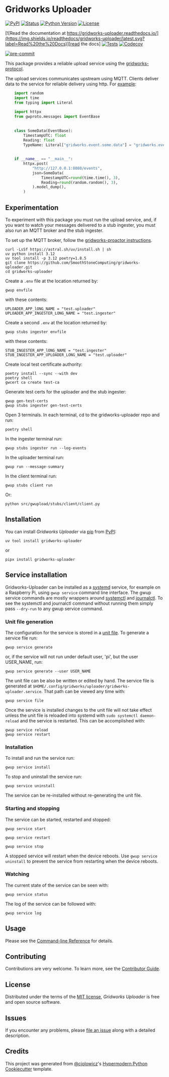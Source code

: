# Gridworks Uploader

[![PyPI](https://img.shields.io/pypi/v/gridworks-uploader.svg)][pypi_]
[![Status](https://img.shields.io/pypi/status/gridworks-uploader.svg)][status]
[![Python Version](https://img.shields.io/pypi/pyversions/gridworks-uploader)][python version]
[![License](https://img.shields.io/pypi/l/gridworks-uploader)][license]

[![Read the documentation at https://gridworks-uploader.readthedocs.io/](https://img.shields.io/readthedocs/gridworks-uploader/latest.svg?label=Read%20the%20Docs)][read the docs]
[![Tests](https://github.com/SmoothStoneComputing/gridworks-uploader/workflows/Tests/badge.svg)][tests]
[![Codecov](https://codecov.io/gh/SmoothStoneComputing/gridworks-uploader/branch/main/graph/badge.svg)][codecov]

[![pre-commit](https://img.shields.io/badge/pre--commit-enabled-brightgreen?logo=pre-commit&logoColor=white)][pre-commit]

[pypi_]: https://pypi.org/project/gridworks-uploader/
[status]: https://pypi.org/project/gridworks-uploader/
[python version]: https://pypi.org/project/gridworks-uploader
[read the docs]: https://gridworks-uploader.readthedocs.io/
[tests]: https://github.com/SmoothStoneComputing/gridworks-uploader/actions?workflow=Tests
[codecov]: https://app.codecov.io/gh/anschweitzer/gridworks-uploader
[pre-commit]: https://github.com/pre-commit/pre-commit

This package provides a reliable upload service using the [gridworks-protocol]. 

The upload services communicates upstream using MQTT. Clients deliver data to
the service for reliable delivery using http. For [example]: 

```python
    import random
    import time
    from typing import Literal
    
    import httpx
    from gwproto.messages import EventBase
    
    
    class SomeData(EventBase):
        TimestampUTC: float
        Reading: float
        TypeName: Literal["gridworks.event.some.data"] = "gridworks.event.some.data"
    
    
    if __name__ == "__main__":
        httpx.post(
            "http://127.0.0.1:8080/events",
            json=SomeData(
                TimestampUTC=round(time.time(), 3),
                Reading=round(random.random(), 3),
            ).model_dump(),
        )
```

## Experimentation

To experiment with this package you must run the upload service, and, if you
want to watch your messages delivered to a stub ingester, you must also run an
MQTT broker and the stub ingester. 

To set up the MQTT broker, follow the [gridworks-proactor instructions].

```shell
curl -LsSf https://astral.sh/uv/install.sh | sh
uv python install 3.12
uv tool install -p 3.12 poetry=1.8.5
git clone https://github.com/SmoothStoneComputing/gridworks-uploader.git
cd gridworks-uploader
```
Create a `.env` file at the location returned by: 
```shell
gwup envfile
```

with these contents:
```
UPLOADER_APP_lONG_NAME = "test.uploader"
UPLOADER_APP_INGESTER_LONG_NAME = "test.ingester"
```

Create a second `.env` at the location returned by: 
```shell
gwup stubs ingester envfile
```

with these contents:
```
STUB_INGESTER_APP_lONG_NAME = "test.ingester"
STUB_INGESTER_APP_UPLOADER_LONG_NAME = "test.uploader"
```


Create local test certificate authority:
```shell
poetry install --sync --with dev
poetry shell
gwcert ca create test-ca
```

Generate test certs for the uploader and the stub ingester:
```shell
gwup gen-test-certs
gwup stubs ingester gen-test-certs
```

Open 3 terminals. In each terminal, cd to the gridworks-uploader repo and run:
```shell
poetry shell
```

In the ingester terminal run:
```shell
gwup stubs ingester run --log-events
```

In the uploader terminal run:
```shell 
gwup run --message-summary
```

In the client terminal run:
```shell
gwup stubs client run 
```

Or:
```shell
python src/gwupload/stubs/client/client.py 
```


## Installation

You can install _Gridworks Uploader_ via [pip] from [PyPI]:

```shell
uv tool install gridworks-uploader
```
or
```
pipx install gridworks-uploader
```

## Service installation
Gridworks-Uploader can be installed as a [systemd] service,
for example on a Raspberry Pi, using `gwup service` command line interface. 
The gwup service commands are mostly wrappers around [systemctl] and [journalctl].
To see the systemctl and journalctl command without running them simply pass
`--dry-run` to any gwup service command.

### Unit file generation

The configuration for the service is stored in a [unit file]. To generate a
service file run:

```shell
gwup service generate
```
or, if the service will not run under default user, 'pi', but the user USER_NAME, 
run: 
```shell
gwup service generate --user USER_NAME
```

The unit file can be also be written or edited by hand. The service file is
generated at `$HOME/.config/gridworks/uploader/gridworks-uploader.service`.
That path can be viewed any time with: 
```shell
gwup service file
```

Once the service is installed changes to the unit file will not take effect
unless the unit file is reloaded into systemd with `sudo systemctl daemon-reload`
and the service is restarted. This can be accomplished with: 
```shell
gwup service reload
gwup service restart
```

### Installation
To install and run the service run:
```shell
gwup service install
```

To stop and uninstall the service run:
```shell
gwup service uninstall
```
The service can be re-installed without re-generating the unit file. 

### Starting and stopping

The service can be started, restarted and stopped: 
```shell
gwup service start
```
```shell
gwup service restart
```

```shell
gwup service stop
```
A stopped service will restart when the device reboots. Use `gwup service uninstall`
to prevent the service from restarting when the device reboots. 

### Watching
The current state of the service can be seen with:
```shell
gwup service status
```
The log of the service can be followed with: 
```shell
gwup service log
```


## Usage

Please see the [Command-line Reference] for details.

## Contributing

Contributions are very welcome.
To learn more, see the [Contributor Guide].

## License

Distributed under the terms of the [MIT license][license],
_Gridworks Uploader_ is free and open source software.

## Issues

If you encounter any problems,
please [file an issue] along with a detailed description.

## Credits

This project was generated from [@cjolowicz]'s [Hypermodern Python Cookiecutter] template.

[@cjolowicz]: https://github.com/cjolowicz
[pypi]: https://pypi.org/
[hypermodern python cookiecutter]: https://github.com/cjolowicz/cookiecutter-hypermodern-python
[file an issue]: https://github.com/SmoothStoneComputing/gridworks-uploader/issues
[pip]: https://pip.pypa.io/
[example]: https://github.com/SmoothStoneComputing/gridworks-uploader/blob/dev/src/gwupload/stubs/client/client.py
[gridworks-protocol]: https://github.com/thegridelectric/gridworks-protocol
[gridworks-proactor instructions]: https://github.com/SmoothStoneComputing/gridworks-proactor/tree/2.X/has-a?tab=readme-ov-file#requirements
[systemd]: https://www.man7.org/linux/man-pages/man1/systemd.1.html
[unit file]: https://www.freedesktop.org/software/systemd/man/latest/systemd.unit.html#
[systemctl]: https://www.man7.org/linux/man-pages/man1/systemctl.1.html
[journalctl]: https://www.man7.org/linux/man-pages/man1/journalctl.1.html

<!-- github-only -->

[license]: https://github.com/SmoothStoneComputing/gridworks-uploader/blob/dev/LICENSE
[contributor guide]: https://github.com/SmoothStoneComputing/gridworks-uploader/blob/main/CONTRIBUTING.md
[command-line reference]: https://gridworks-uploader.readthedocs.io/en/latest/usage.html


